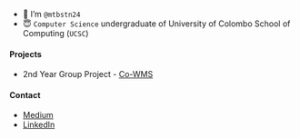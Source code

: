 - 👋 I’m `@mtbstn24` 
- 😇 `Computer Science` undergraduate of University of Colombo School of Computing (`UCSC`)

#### Projects
- 2nd Year Group Project - [Co-WMS](https://github.com/CS41-UCSC/FINAL.git)

#### Contact
- [Medium](https://medium.com/@marita.thushari)
- [LinkedIn](https://www.linkedin.com/in/marita-thushari-88ab331a4/)
